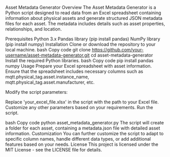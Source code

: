 Asset Metadata Generator
Overview
The Asset Metadata Generator is a Python script designed to read data from an Excel spreadsheet containing information about physical assets and generate structured JSON metadata files for each asset. The metadata includes details such as asset properties, relationships, and location.

Prerequisites
Python 3.x
Pandas library (pip install pandas)
NumPy library (pip install numpy)
Installation
Clone or download the repository to your local machine.
bash
Copy code
git clone https://github.com/your-username/asset-metadata-generator.git
cd asset-metadata-generator
Install the required Python libraries.
bash
Copy code
pip install pandas numpy
Usage
Prepare your Excel spreadsheet with asset information. Ensure that the spreadsheet includes necessary columns such as mqtt.physical_tag.asset.instance_name, mqtt.physical_tag.asset.manufacturer, etc.

Modify the script parameters:

Replace 'your_excel_file.xlsx' in the script with the path to your Excel file.
Customize any other parameters based on your requirements.
Run the script.

bash
Copy code
python asset_metadata_generator.py
The script will create a folder for each asset, containing a metadata.json file with detailed asset information.
Customization
You can further customize the script to adapt to specific column names, handle different data types, or add additional features based on your needs.
License
This project is licensed under the MIT License - see the LICENSE file for details.
